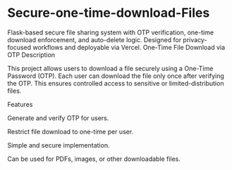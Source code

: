 # Secure-one-time-download-Files
Flask-based secure file sharing system with OTP verification, one-time download enforcement, and auto-delete logic. Designed for privacy-focused workflows and deployable via Vercel.
One-Time File Download via OTP
Description

This project allows users to download a file securely using a One-Time Password (OTP). Each user can download the file only once after verifying the OTP. This ensures controlled access to sensitive or limited-distribution files.

Features

Generate and verify OTP for users.

Restrict file download to one-time per user.

Simple and secure implementation.

Can be used for PDFs, images, or other downloadable files.
